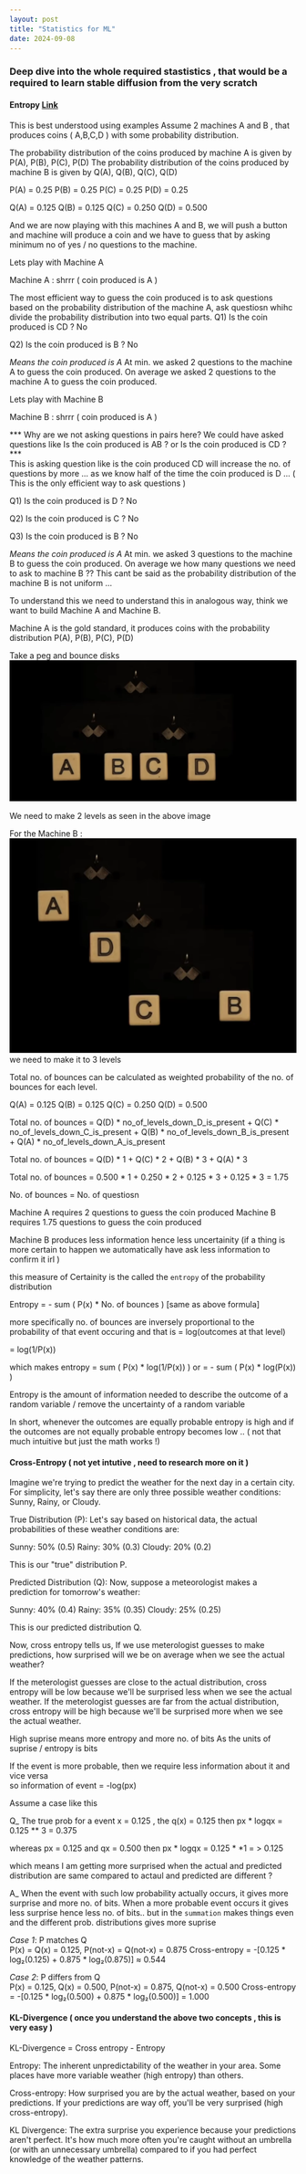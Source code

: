 ```yaml
---
layout: post
title: "Statistics for ML"
date: 2024-09-08
---
```


### Deep dive into the whole required stastistics , that would be a required to learn stable diffusion from the very scratch


#### Entropy [Link](https://www.youtube.com/watch?v=2s3aJfRr9gE)

This is best understood using examples
Assume 2 machines A and B , that produces coins ( A,B,C,D ) with some probability distribution.

The probability distribution of the coins produced by machine A is given by P(A), P(B), P(C), P(D)
The probability distribution of the coins produced by machine B is given by Q(A), Q(B), Q(C), Q(D)

P(A) = 0.25
P(B) = 0.25
P(C) = 0.25
P(D) = 0.25

Q(A) = 0.125
Q(B) = 0.125
Q(C) = 0.250
Q(D) = 0.500

And we are now playing with this machines A and B, 
we will push a button and machine will produce a coin and we have to guess that by asking minimum no of yes / no questions to the machine.

Lets play with Machine A

Machine A : 
shrrr ( coin produced is A )

The most efficient way to guess the coin produced is to ask questions based on the probability distribution of the machine A, ask questiosn whihc divide the probability distribution into two equal parts.
Q1) Is the coin produced is CD ?
No

Q2) Is the coin produced is B ?
No

*Means the coin produced is A*
At min. we asked 2 questions to the machine A to guess the coin produced.
On average we asked 2 questions to the machine A to guess the coin produced.


Lets play with Machine B

Machine B : 
shrrr ( coin produced is A )

*** Why are we not asking questions in pairs here? We could have asked questions like Is the coin produced is AB ? or Is the coin produced is CD ? ***  
This is asking question like is the coin produced CD will increase the no. of questions by more ... as we know half of the time the coin produced is D ... ( This is the only efficient way to ask questions )

Q1) Is the coin produced is D ?
No

Q2) Is the coin produced is C ?
No

Q3) Is the coin produced is B ?
No

*Means the coin produced is A*
At min. we asked 3 questions to the machine B to guess the coin produced.
On average we how many questions we need to ask to machine B ?? 
This cant be said as the probability distribution of the machine B is not uniform ... 


To understand this we need to understand this in analogous way, think we want to build Machine A and Machine B.

Machine A is the gold standard, it produces coins with the probability distribution P(A), P(B), P(C), P(D)

Take a peg and bounce disks
![Image.png](/images/stats_bouncing_peg_MachineA.png)

We need to make 2 levels as seen in the above image 


For the Machine B :  
![Image.png](/images/stats_bouncing_peg_MachineB.png)  
we need to make it to 3 levels 



Total no. of bounces can be calculated as weighted probability of the no. of bounces for each level.

Q(A) = 0.125
Q(B) = 0.125
Q(C) = 0.250
Q(D) = 0.500


Total no. of bounces = Q(D) * no_of_levels_down_D_is_present + Q(C) * no_of_levels_down_C_is_present + Q(B) * no_of_levels_down_B_is_present + Q(A) * no_of_levels_down_A_is_present  

Total no. of bounces = Q(D) * 1 + Q(C) * 2 + Q(B) * 3 + Q(A) * 3 

Total no. of bounces = 0.500 * 1 + 0.250 * 2 + 0.125 * 3 + 0.125 * 3 = 1.75


No. of bounces = No. of questiosn


Machine A requires 2 questions to guess the coin produced
Machine B requires 1.75 questions to guess the coin produced

Machine B produces less information hence less uncertainity (if a thing is more certain to happen we automatically have ask less information to confirm it irl )

this measure of Certainity is the called the `entropy` of the probability distribution

Entropy = - sum ( P(x) * No. of bounces ) [same as above formula]

more specifically no. of bounces are inversely proportional to the probability of that event occuring and that is 
= log(outcomes at that level)

= log(1/P(x))

which makes entropy =  sum ( P(x) * log(1/P(x)) )
or 
= - sum ( P(x) * log(P(x)) )

Entropy is the amount of information needed to describe the outcome of a random variable / remove the uncertainty of a random variable

In short, 
whenever the outcomes are equally probable entropy is high and if the outcomes are not equally probable entropy becomes low .. 
( not that much intuitive but just the math works !)


#### Cross-Entropy ( not yet intutive , need to research more on it )

Imagine we're trying to predict the weather for the next day in a certain city. For simplicity, let's say there are only three possible weather conditions: Sunny, Rainy, or Cloudy.

True Distribution (P):
Let's say based on historical data, the actual probabilities of these weather conditions are:

Sunny: 50% (0.5)
Rainy: 30% (0.3)
Cloudy: 20% (0.2)



This is our "true" distribution P.

Predicted Distribution (Q):
Now, suppose a meteorologist makes a prediction for tomorrow's weather:

Sunny: 40% (0.4)
Rainy: 35% (0.35)
Cloudy: 25% (0.25)


This is our predicted distribution Q.

Now, cross entropy tells us, If we use meterologist guesses to make predictions, how surprised will we be on average when we see the actual weather?

If the meterologist guesses are close to the actual distribution, cross entropy will be low because we'll be surprised less when we see the actual weather.
If the meterologist guesses are far from the actual distribution, cross entropy will be high because we'll be surprised more when we see the actual weather.

High suprise means more entropy and more no. of bits
As the units of suprise / entropy is bits 

If the event is more probable, then we require less information about it and vice versa  
so information of event = -log(px) 

Assume a case like this 

Q_ The true prob for a event x = 0.125 , the q(x) = 0.125 
then px * logqx = 0.125 ** 3 = 0.375

whereas 
px = 0.125 and qx = 0.500
then px * logqx = 0.125 * *1 = > 0.125

which means I am getting more surprised when the actual and predicted distribution are same compared to actaul and predicted are different ? 

A_ When the event with such low probability actually occurs, it gives more surprise and more no. of bits. When a more probable event occurs it gives less surprise hence less no. of bits.. but in the `summation` makes things even and the different prob. distributions gives more suprise 

*Case 1*: P matches Q  
P(x) = Q(x) = 0.125, P(not-x) = Q(not-x) = 0.875
Cross-entropy = -[0.125 * log₂(0.125) + 0.875 * log₂(0.875)] ≈ 0.544

*Case 2*: P differs from Q   
P(x) = 0.125, Q(x) = 0.500, P(not-x) = 0.875, Q(not-x) = 0.500
Cross-entropy = -[0.125 * log₂(0.500) + 0.875 * log₂(0.500)] = 1.000


#### KL-Divergence ( once you understand the above two concepts , this is very easy ) 

KL-Divergence = Cross entropy - Entropy 

Entropy: The inherent unpredictability of the weather in your area. Some places have more variable weather (high entropy) than others.

Cross-entropy: How surprised you are by the actual weather, based on your predictions. If your predictions are way off, you'll be very surprised (high cross-entropy).

KL Divergence: The extra surprise you experience because your predictions aren't perfect. It's how much more often you're caught without an umbrella (or with an unnecessary umbrella) compared to if you had perfect knowledge of the weather patterns.
        
